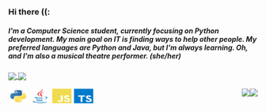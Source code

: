 ### Hi there ((:
##### I'm a Computer Science student, currently focusing on Python development. My main goal on IT is finding ways to help other people. My preferred languages are Python and Java, but I'm always learning. Oh, and I'm also a musical theatre performer. (she/her)

<div>
  <a href="https://github.com/kungfumanda">
    <img align="center" src="https://github-readme-stats.vercel.app/api?username=kungfumanda&show_icons=true&theme=nightowl&include_all_commits=true&count_private=true&hide=stars"/>
  </a>
  <a href="https://github.com/kungfumanda">
    <img align="center" src="https://github-readme-stats.vercel.app/api/top-langs/?username=kungfumanda&layout=compact&langs_count=7&theme=nightowl"/>
  </a>
</div> 

<div style="display: inline_block"><br>
  <img align="center" alt="Python-logo" height="30" width="40" src="https://raw.githubusercontent.com/devicons/devicon/master/icons/python/python-original.svg">
  <img align="center" alt="Java-logo" height="30" width="40" src="https://raw.githubusercontent.com/devicons/devicon/master/icons/java/java-original.svg">
  <img align="center" alt="Js-logo" height="30" width="40" src="https://raw.githubusercontent.com/devicons/devicon/master/icons/javascript/javascript-plain.svg">
  <img align="center" alt="Ts-logo" height="30" width="40" src="https://raw.githubusercontent.com/devicons/devicon/master/icons/typescript/typescript-plain.svg">
  <a href = "mailto:ansc@cin.ufpe.br"><img align="right" src="https://img.shields.io/badge/-Gmail-%23333?style=for-the-badge&logo=gmail&logoColor=white" target="_blank"></a>
  <a href="https://www.linkedin.com/in/amandanscosta" target="_blank"><img align="right" src="https://img.shields.io/badge/-LinkedIn-%230077B5?style=for-the-badge&logo=linkedin&logoColor=white" target="_blank"></a>
</div>
  
